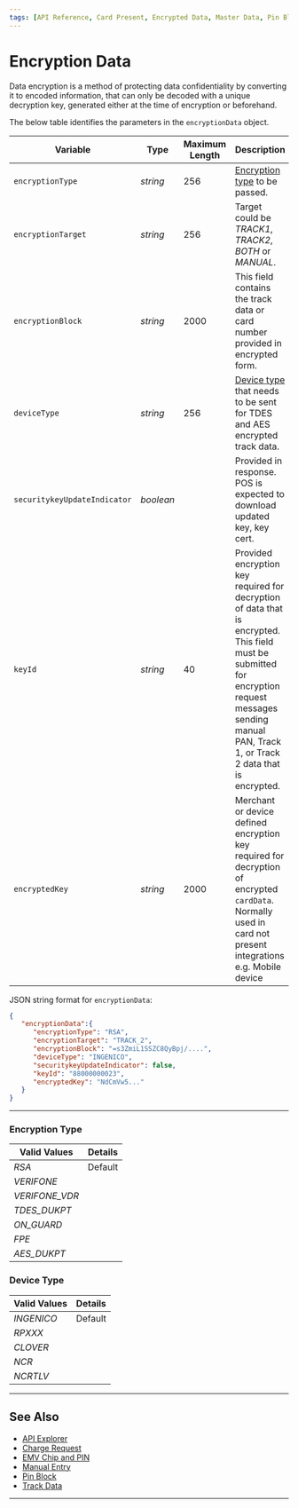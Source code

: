 ```yaml
---
tags: [API Reference, Card Present, Encrypted Data, Master Data, Pin Block]
---
```


# Encryption Data

Data encryption is a method of protecting data confidentiality by converting it to encoded information, that can only be decoded with a unique decryption key, generated either at the time of encryption or beforehand.

<!--
type: tab
titles: encryptionData, JSON Example
-->

The below table identifies the parameters in the `encryptionData` object.

| Variable | Type | Maximum Length | Description |
| -------- | ---- | ------- | -------------------------------|
| `encryptionType` | *string* | 256 | [Encryption type](#encryption-type) to be passed. |
| `encryptionTarget` | *string* | 256 | Target could be *TRACK1*, *TRACK2*, *BOTH* or *MANUAL*. |
| `encryptionBlock` | *string* | 2000 | This field contains the track data or card number provided in encrypted form. |
| `deviceType` | *string* | 256 | [Device type](#device-type) that needs to be sent for TDES and AES encrypted track data. |
| `securitykeyUpdateIndicator` | *boolean* |  | Provided in response. POS is expected to download updated key, key cert. |
| `keyId` | *string* | 40 | Provided encryption key required for decryption of data that is encrypted. This field must be submitted for encryption request messages sending manual PAN, Track 1, or Track 2 data that is encrypted. |
| `encryptedKey` | *string* | 2000 | Merchant or device defined encryption key required for decryption of encrypted `cardData`. Normally used in card not present integrations e.g. Mobile device |

<!--
type: tab
-->

JSON string format for `encryptionData`:

```json
{
   "encryptionData":{
      "encryptionType": "RSA",
      "encryptionTarget": "TRACK_2",
      "encryptionBlock": "=s3ZmiL1SSZC8QyBpj/....",
      "deviceType": "INGENICO",
      "securitykeyUpdateIndicator": false,
      "keyId": "88000000023",
      "encryptedKey": "NdCmVw5..."
   }
} 
```

<!-- type: tab-end -->

---

### Encryption Type

| Valid Values | Details |
| ----- | ----- | 
| *RSA* | Default | |
| *VERIFONE* | |
| *VERIFONE_VDR* | |
| *TDES_DUKPT* | |
| *ON_GUARD* | |
| *FPE* | |
| *AES_DUKPT* | |

### Device Type

| Valid Values | Details |
| ----- | ----- | 
| *INGENICO* | Default |
| *RPXXX* | |
| *CLOVER* | |
| *NCR* | |
| *NCRTLV* | |

--- 

## See Also

- [API Explorer](../api/?type=post&path=/payments/v1/charges)
- [Charge Request](?path=docs/Resources/API-Documents/Payments/Charges.md)
- [EMV Chip and PIN](?path=docs/In-Person/Encrypted-Payments/EMV.md)
- [Manual Entry](?path=docs/In-Person/Encrypted-Payments/Manual.md)
- [Pin Block](?path=docs/Resources/Master-Data/Pin-Block.md)
- [Track Data](?path=docs/In-Person/Encrypted-Payments/Track.md)

---
